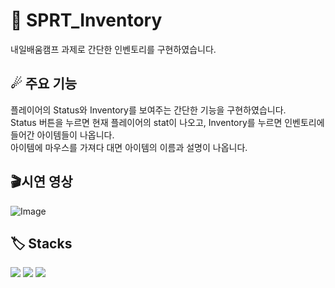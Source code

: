 # 💼 SPRT_Inventory
내일배움캠프 과제로 간단한 인벤토리를 구현하였습니다.

## ☄ 주요 기능
플레이어의 Status와 Inventory를 보여주는 간단한 기능을 구현하였습니다.  
Status 버튼을 누르면 현재 플레이어의 stat이 나오고, Inventory를 누르면 인벤토리에 들어간 아이템들이 나옵니다.  
아이템에 마우스를 가져다 대면 아이템의 이름과 설명이 나옵니다.  

## 🎬시연 영상
![Image](https://github.com/user-attachments/assets/aef9f75b-1437-416f-94c0-2112adbeff4a)

## 🏷 Stacks
<img src="https://img.shields.io/badge/rider-000000?style=for-the-badge&logo=rider&logoColor=white">
<img src="https://img.shields.io/badge/github-181717?style=for-the-badge&logo=github&logoColor=white">
<img src="https://img.shields.io/badge/unity-FFFFFF?style=for-the-badge&logo=unity&logoColor=white">
